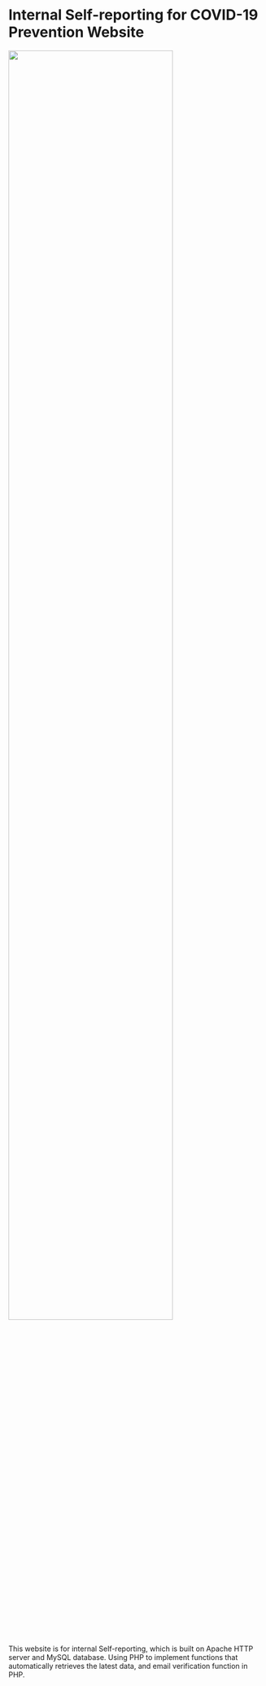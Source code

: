 # Internal Self-reporting for COVID-19 Prevention Website


<img decoding="async" src="https://i.imgur.com/ZnbIyD6.png" width="80%">


This website is for internal Self-reporting, which is built on Apache HTTP server and MySQL database. Using PHP to implement functions that automatically retrieves the latest data, and email verification function in PHP.
